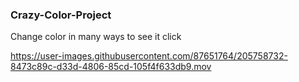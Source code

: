 ### Crazy-Color-Project

Change color in many ways to see it click <a href = "https://ranamaj.github.io/Crazy-Color-Project/"></a>


https://user-images.githubusercontent.com/87651764/205758732-8473c89c-d33d-4806-85cd-105f4f633db9.mov

